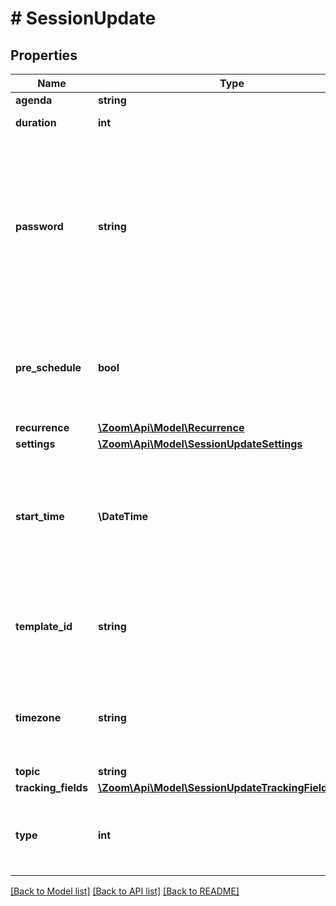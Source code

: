 # # SessionUpdate

## Properties

Name | Type | Description | Notes
------------ | ------------- | ------------- | -------------
**agenda** | **string** | Meeting description. | [optional]
**duration** | **int** | Meeting duration (minutes). Used for scheduled meetings only. | [optional]
**password** | **string** | Meeting passcode. Passcode may only contain the following characters: [a-z A-Z 0-9 @ - _ *] and can have a maximum of 10 characters.  **Note:** If the account owner or the admin has configured [minimum passcode requirement settings](https://support.zoom.us/hc/en-us/articles/360033559832-Meeting-and-webinar-passwords#h_a427384b-e383-4f80-864d-794bf0a37604), the passcode value provided here must meet those requirements. &lt;br&gt;&lt;br&gt;If the requirements are enabled, you can view those requirements by calling either the [**Get user settings**](/docs/api-reference/zoom-api/methods#operation/userSettings) API or the [**Get account settings**](/docs/api-reference/zoom-api/ma#operation/accountSettings) API. | [optional]
**pre_schedule** | **bool** | Whether to create a prescheduled meeting via the [GSuite app](https://support.zoom.us/hc/en-us/articles/360020187492-Zoom-for-GSuite-add-on). This **only** supports the meeting &#x60;type&#x60; value of &#x60;2&#x60; (scheduled meetings) and &#x60;3&#x60; (recurring meetings with no fixed time):  * &#x60;true&#x60; — Create a prescheduled meeting.  * &#x60;false&#x60; — Create a regular meeting. | [optional] [default to false]
**recurrence** | [**\Zoom\Api\Model\Recurrence**](Recurrence.md) |  | [optional]
**settings** | [**\Zoom\Api\Model\SessionUpdateSettings**](SessionUpdateSettings.md) |  | [optional]
**start_time** | **\DateTime** | Meeting start time. When using a format like \&quot;yyyy-MM-dd&#39;T&#39;HH:mm:ss&#39;Z&#39;\&quot;, always use GMT time. When using a format like \&quot;yyyy-MM-dd&#39;T&#39;HH:mm:ss\&quot;, you should use local time and  specify the time zone. Only used for scheduled meetings and recurring meetings with a fixed time. | [optional]
**template_id** | **string** | Unique identifier of the meeting template.   Use this field if you would like to [schedule the meeting from a meeting template](https://support.zoom.us/hc/en-us/articles/360036559151-Meeting-templates#h_86f06cff-0852-4998-81c5-c83663c176fb). You can retrieve the value of this field by calling the [List meeting templates](https://marketplace.zoom.us/docs/api-reference/zoom-api/methods#operation/listMeetingTemplates) API. | [optional]
**timezone** | **string** | Time zone to format start_time. For example, \&quot;America/Los_Angeles\&quot;. For scheduled meetings only. Please reference our [time zone](#timezones) list for supported time zones and their formats. | [optional]
**topic** | **string** | Meeting topic. | [optional]
**tracking_fields** | [**\Zoom\Api\Model\SessionUpdateTrackingFieldsInner[]**](SessionUpdateTrackingFieldsInner.md) | Tracking fields | [optional]
**type** | **int** | Meeting Types:&lt;br&gt;&#x60;1&#x60; - Instant meeting.&lt;br&gt;&#x60;2&#x60; - Scheduled meeting.&lt;br&gt;&#x60;3&#x60; - Recurring meeting with no fixed time.&lt;br&gt;&#x60;8&#x60; - Recurring meeting with a fixed time. | [optional] [default to self::TYPE_2]

[[Back to Model list]](../../README.md#models) [[Back to API list]](../../README.md#endpoints) [[Back to README]](../../README.md)
